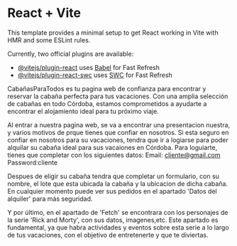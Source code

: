 # React + Vite

This template provides a minimal setup to get React working in Vite with HMR and some ESLint rules.

Currently, two official plugins are available:

- [@vitejs/plugin-react](https://github.com/vitejs/vite-plugin-react/blob/main/packages/plugin-react/README.md) uses [Babel](https://babeljs.io/) for Fast Refresh
- [@vitejs/plugin-react-swc](https://github.com/vitejs/vite-plugin-react-swc) uses [SWC](https://swc.rs/) for Fast Refresh

CabañasParaTodos es tu pagina web de confianza para encontrar y reservar la cabaña perfecta para tus vacaciones. Con una amplia selección de cabañas en todo Córdoba, estamos comprometidos a ayudarte a encontrar el alojamiento ideal para tu próximo viaje. 

Al entrar a nuestra pagina web, se va a encontrar una presentacion nuestra, y varios motivos de prque tienes que confiar en nosotros. Si esta seguro en confiar en nosotros para su vacaciones, tendra que ir a logiarse para poder alquilar su cabaña ideal para sus vacaiones en Córdoba. Para loguiarte, tienes que completar con los siguientes datos:
Email: cliente@gmail.com
Password:cliente

Despues de eligir su cabaña tendra que completar un formulario, con su nombre, el lote que esta ubicada la cabaña y la ubicacion de dicha cabaña. En cualquier momento puede ver sus pedidos en el apartado 'Datos del alquiler' para más seguridad. 

Y por último, en el apartado de 'Fetch' se encontrara con los personajes de la serie 'Rick and Morty', con sus datos, imagenes,etc. Este apartado es fundamental, ya que habra actividades y eventos  sobre esta serie a lo largo de tus vacaciones, con el objetivo de entretenerte y que te diviertas.  
